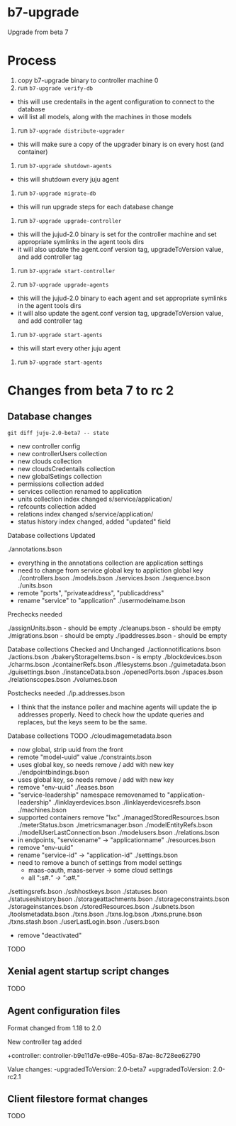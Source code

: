 # b7-upgrade
Upgrade from beta 7

# Process

1. copy b7-upgrade binary to controller machine 0
1. run `b7-upgrade verify-db`
  - this will use credentails in the agent configuration to connect to the database
  - will list all models, along with the machines in those models
1. run `b7-upgrade distribute-upgrader`
  - this will make sure a copy of the upgrader binary is on every host (and container)
1. run `b7-upgrade shutdown-agents`
  - this will shutdown every juju agent
1. run `b7-upgrade migrate-db`
  - this will run upgrade steps for each database change
1. run `b7-upgrade upgrade-controller`
  - this will the jujud-2.0 binary is set for the controller machine and set appropriate symlinks in the agent tools dirs
  - it will also update the agent.conf version tag, upgradeToVersion value, and add controller tag
1. run `b7-upgrade start-controller`

1. run `b7-upgrade upgrade-agents`
  - this will the jujud-2.0 binary to each agent and set appropriate symlinks in the agent tools dirs
  - it will also update the agent.conf version tag, upgradeToVersion value, and add controller tag

1. run `b7-upgrade start-agents`
  - this will start every other juju agent
1. run `b7-upgrade start-agents`


# Changes from beta 7 to rc 2

## Database changes

`git diff juju-2.0-beta7 -- state`

 * new controller config
 * new controllerUsers collection
 * new clouds collection
 * new cloudsCredentails collection
 * new globalSetings collection
 * permissions collection added
 * services collection renamed to application
 * units collection index changed s/service/application/
 * refcounts collection added
 * relations index changed s/service/application/
 * status history index changed, added "updated" field

Database collections Updated

./annotations.bson
  - everything in the annotations collection are application settings
  - need to change from service global key to appliction global key
./controllers.bson
./models.bson
./services.bson
./sequence.bson
./units.bson
 - remote "ports", "privateaddress", "publicaddress"
 - rename "service" to "application"
./usermodelname.bson

Prechecks needed

./assignUnits.bson - should be empty
./cleanups.bson - should be empty
./migrations.bson - should be empty
./ipaddresses.bson - should be empty

Database collections Checked and Unchanged
./actionnotifications.bson
./actions.bson
./bakeryStorageItems.bson - is empty
./blockdevices.bson
./charms.bson
./containerRefs.bson
./filesystems.bson
./guimetadata.bson
./guisettings.bson
./instanceData.bson
./openedPorts.bson
./spaces.bson
./relationscopes.bson
./volumes.bson

Postchecks needed
./ip.addresses.bson
 - I think that the instance poller and machine agents
   will update the ip addresses properly. Need to check
   how the update queries and replaces, but the keys seem
   to be the same.


Database collections TODO
./cloudimagemetadata.bson
 - now global, strip uuid from the front
 - remote "model-uuid" value
./constraints.bson
 - uses global key, so needs remove / add with new key
./endpointbindings.bson
 - uses global key, so needs remove / add with new key
 - remove "env-uuid"
./leases.bson
 - "service-leadership" namespace removenamed to "application-leadership"
./linklayerdevices.bson
./linklayerdevicesrefs.bson
./machines.bson
 - supported containers remove "lxc"
./managedStoredResources.bson
./meterStatus.bson
./metricsmanager.bson
./modelEntityRefs.bson
./modelUserLastConnection.bson
./modelusers.bson
./relations.bson
 - in endpoints, "servicename" -> "applicationname"
./resources.bson
 - remove "env-uuid"
 - rename "service-id" -> "application-id"
./settings.bson
 - need to remove a bunch of settings from model settings
   - maas-oauth, maas-server -> some cloud settings
   - all  "<uuid>:s#.*" ->  "<uuid>:a#.*"

./settingsrefs.bson
./sshhostkeys.bson
./statuses.bson
./statuseshistory.bson
./storageattachments.bson
./storageconstraints.bson
./storageinstances.bson
./storedResources.bson
./subnets.bson
./toolsmetadata.bson
./txns.bson
./txns.log.bson
./txns.prune.bson
./txns.stash.bson
./userLastLogin.bson
./users.bson
 - remove "deactivated"


TODO

## Xenial agent startup script changes

TODO

## Agent configuration files

Format changed from 1.18 to 2.0

New controller tag added

+controller: controller-b9e11d7e-e98e-405a-87ae-8c728ee62790

Value changes:
-upgradedToVersion: 2.0-beta7
+upgradedToVersion: 2.0-rc2.1


## Client filestore format changes

TODO